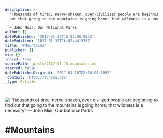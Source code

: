 ```yaml
---
description: >-
  “Thousands of tired, nerve-shaken, over-civilized people are beginning to find
  out that going to the mountains is going home; that wildness is a necessity” 

  ― John Muir, Our National Parks
author: []
datePublished: '2017-01-19T16:02:50.983Z'
dateModified: '2017-01-19T16:02:44.935Z'
title: '#Mountains'
publisher: {}
via: {}
inFeed: true
sourcePath: _posts/2017-01-18-mountains.md
starred: false
datePublishedOriginal: '2017-01-18T22:16:01.809Z'
_context: 'http://schema.org'
_type: Article

---
```

![“Thousands of tired, nerve-shaken, over-civilized people are beginning to find out that going to the mountains is going home; that wildness is a necessity” 
― John Muir, Our National Parks](https://the-grid-user-content.s3-us-west-2.amazonaws.com/6b89e27b-5b3a-43dc-be53-ab4893a95491.jpg)

# \#Mountains